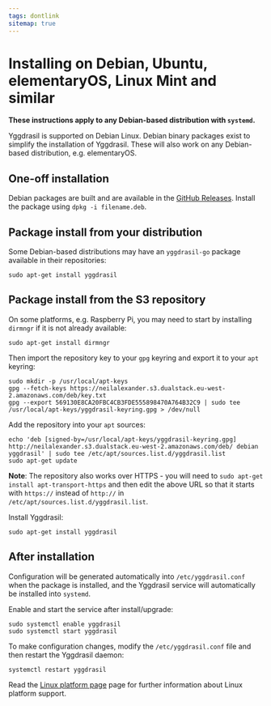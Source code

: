 ```yaml
---
tags: dontlink
sitemap: true
---
```


# Installing on Debian, Ubuntu, elementaryOS, Linux Mint and similar

**These instructions apply to any Debian-based distribution with `systemd`.**

Yggdrasil is supported on Debian Linux. Debian binary packages exist to simplify
the installation of Yggdrasil. These will also work on any Debian-based
distribution, e.g. elementaryOS.

## One-off installation

Debian packages are built and are available in the [GitHub Releases](https://github.com/yggdrasil-network/yggdrasil-go/releases).
Install the package using `dpkg -i filename.deb`.

## Package install from your distribution

Some Debian-based distributions may have an `yggdrasil-go` package available in
their repositories:
```
sudo apt-get install yggdrasil
```

## Package install from the S3 repository

On some platforms, e.g. Raspberry Pi, you may need to start by installing
`dirmngr` if it is not already available:
```
sudo apt-get install dirmngr
```

Then import the repository key to your `gpg` keyring and export it to your
`apt` keyring:
```
sudo mkdir -p /usr/local/apt-keys
gpg --fetch-keys https://neilalexander.s3.dualstack.eu-west-2.amazonaws.com/deb/key.txt
gpg --export 569130E8CA20FBC4CB3FDE555898470A764B32C9 | sudo tee /usr/local/apt-keys/yggdrasil-keyring.gpg > /dev/null
```

Add the repository into your `apt` sources:
```
echo 'deb [signed-by=/usr/local/apt-keys/yggdrasil-keyring.gpg] http://neilalexander.s3.dualstack.eu-west-2.amazonaws.com/deb/ debian yggdrasil' | sudo tee /etc/apt/sources.list.d/yggdrasil.list
sudo apt-get update
```

**Note**: The repository also works over HTTPS - you will need to `sudo apt-get install apt-transport-https` and then edit the above URL so that it starts with `https://` instead of `http://` in `/etc/apt/sources.list.d/yggdrasil.list`.

Install Yggdrasil:
```
sudo apt-get install yggdrasil
```

## After installation 

Configuration will be generated automatically into `/etc/yggdrasil.conf` when
the package is installed, and the Yggdrasil service will automatically be
installed into `systemd`.

Enable and start the service after install/upgrade:
```
sudo systemctl enable yggdrasil
sudo systemctl start yggdrasil
```

To make configuration changes, modify the `/etc/yggdrasil.conf` file and then restart the Yggdrasil daemon:
```
systemctl restart yggdrasil
```

Read the [Linux platform page](configuration.md) page for further
information about Linux platform support.
